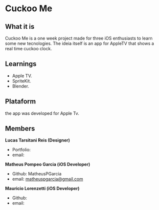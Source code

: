 # Cuckoo Me

## What it is
Cuckoo Me is a one week project made for three iOS enthusiasts to learn some new tecnologies. The ideia itself is an app for AppleTV that shows a real time cuckoo clock.

## Learnings
 - Apple TV.
 - SpriteKit.
 - Blender.
 
## Plataform
the app was developed for Apple Tv.

## Members
 **Lucas Tarsitani Reis (Designer)**
 - Portfolio:
 - email:
  
  
 **Matheus Pompeo Garcia (iOS Developer)**
 - Github: MatheusPGarcia
 - email: matheuspgarcia@gmail.com
  
  
 **Mauricio Lorenzetti (iOS Developer)**
 - Github:
 - email:
